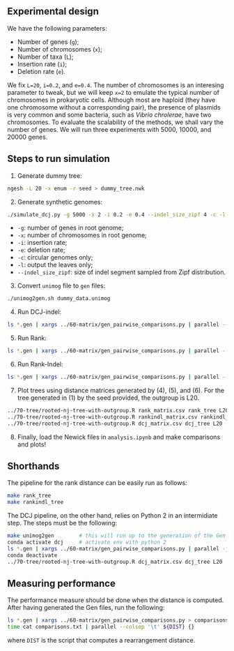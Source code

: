 ## Experimental design
We have the following parameters:
- Number of genes (`g`);
- Number of chromosomes (`x`);
- Number of taxa (`L`);
- Insertion rate (`i`);
- Deletion rate (`e`).

We fix `L=20`, `i=0.2`, and `e=0.4`.
The number of chromosomes is an interesing parameter to tweak, but we will keep `x=2` to emulate the typical number of chromosomes in prokaryotic cells.
Although most are haploid (they have one chromosome without a corresponding pair), the presence of plasmids is very common and some bacteria, such as *Vibrio chrolerae*, have two chromosomes.
To evaluate the scalability of the methods, we shall vary the number of genes.
We will run three experiments with 5000, 10000, and 20000 genes.

## Steps to run simulation
1) Generate dummy tree:
```bash
ngesh -L 20 -x enum -r seed > dummy_tree.nwk
```
2) Generate synthetic genomes:
```bash
./simulate_dcj.py -g 5000 -x 2 -i 0.2 -e 0.4 --indel_size_zipf 4 -c -l dummy_tree.nwk 2> simulate_dcj.log > dummy_data.unimog
```
- `-g`: number of genes in root genome;
- `-x`: number of chromosomes in root genome;
- `-i`: insertion rate;
- `-e`: deletion rate;
- `-c`: circular genomes only;
- `-l`: output the leaves only;
- `--indel_size_zipf`: size of indel segment sampled from Zipf distribution.
3) Convert `unimog` file to `gen` files:
```bash
./unimog2gen.sh dummy_data.unimog
```
4) Run DCJ-indel:
```bash
ls *.gen | xargs ../60-matrix/gen_pairwise_comparisons.py | parallel --colsep '\t' ../60-matrix/dcj/dcjindel.sh {} | tr '\t' ',' | ../60-matrix/build_distance_matrix.py - > dcj_matrix.csv
```
5) Run Rank:
```bash
ls *.gen | xargs ../60-matrix/gen_pairwise_comparisons.py | parallel --colsep '\t' ../60-matrix/rank-joao/dist.py 0 0 {} | tr '\t' ',' | ../60-matrix/build_distance_matrix.py - > rank_matrix.csv
```
6) Run Rank-Indel:
```bash
ls *.gen | xargs ../60-matrix/gen_pairwise_comparisons.py | parallel --colsep '\t' ../60-matrix/rank-joao/dist.py 0 1 {} | tr '\t' ',' | ../60-matrix/build_distance_matrix.py - > rankindl_matrix.csv
```
7) Plot trees using distance matrices generated by (4), (5), and (6).
For the tree generated in (1) by the seed provided, the outgroup is L20.
```bash
../70-tree/rooted-nj-tree-with-outgroup.R rank_matrix.csv rank_tree L20
../70-tree/rooted-nj-tree-with-outgroup.R rankindl_matrix.csv rankindl_tree L20
../70-tree/rooted-nj-tree-with-outgroup.R dcj_matrix.csv dcj_tree L20
```
8) Finally, load the Newick files in `analysis.ipynb` and make comparisons and plots!

## Shorthands
The pipeline for the rank distance can be easily run as follows:
```bash
make rank_tree
make rankindl_tree
```
The DCJ pipeline, on the other hand, relies on Python 2 in an intermidiate step.
The steps must be the following:
```bash
make unimog2gen        # this will run up to the generation of the Gen files
conda activate dcj     # activate env with python 2
ls *.gen | xargs ../60-matrix/gen_pairwise_comparisons.py | parallel -j 7 --colsep '\t' ../60-matrix/dcj/dcjindel.sh {} | tr '\t' ',' | ../60-matrix/build_distance_matrix.py - > dcj_matrix.csv
conda deactivate
../70-tree/rooted-nj-tree-with-outgroup.R dcj_matrix.csv dcj_tree L20
```

## Measuring performance
The performance measure should be done when the distance is computed.
After having generated the Gen files, run the following:
```bash
ls *.gen | xargs ../60-matrix/gen_pairwise_comparisons.py > comparisons.txt
time cat comparisons.txt | parallel --colsep '\t' ${DIST} {}
```
where `DIST` is the script that computes a rearrangement distance.
